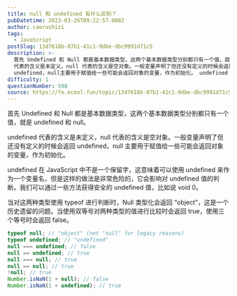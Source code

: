 ```yaml
---
title: null 和 undefined 有什么区别？
pubDatetime: 2023-03-26T09:22:57.000Z
author: caorushizi
tags:
  - JavaScript
postSlug: 13d7618b-87b1-41c1-9dbe-dbc9991d71c5
description: >-
  首先 Undefined 和 Null 都是基本数据类型，这两个基本数据类型分别都只有一个值，就是 undefined 和 null。 undefined
  代表的含义是未定义，null 代表的含义是空对象。一般变量声明了但还没有定义的时候会返回
  undefined，null主要用于赋值给一些可能会返回对象的变量，作为初始化。 undefined 在 JavaScript 中不是一个保留字，这意味着
difficulty: 1
questionNumber: 598
source: https://fe.ecool.fun/topic/13d7618b-87b1-41c1-9dbe-dbc9991d71c5
---
```


首先 Undefined 和 Null 都是基本数据类型，这两个基本数据类型分别都只有一个值，就是 undefined 和 null。

undefined 代表的含义是未定义，null 代表的含义是空对象。一般变量声明了但还没有定义的时候会返回 undefined，null 主要用于赋值给一些可能会返回对象的变量，作为初始化。

undefined 在 JavaScript 中不是一个保留字，这意味着可以使用 undefined 来作为一个变量名，但是这样的做法是非常危险的，它会影响对 undefined 值的判断。我们可以通过一些方法获得安全的 undefined 值，比如说 void 0。

当对这两种类型使用 typeof 进行判断时，Null 类型化会返回 “object”，这是一个历史遗留的问题。当使用双等号对两种类型的值进行比较时会返回 true，使用三个等号时会返回 false。

```js
typeof null; // "object" (not "null" for legacy reasons)
typeof undefined; // "undefined"
null === undefined; // false
null == undefined; // true
null === null; // true
null == null; // true
!null; // true
Number.isNaN(1 + null); // false
Number.isNaN(1 + undefined); // true
```
